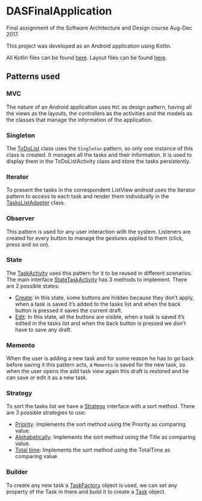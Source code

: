 # DASFinalApplication
Final assignment of the Software Architecture and Design course Aug-Dec 2017.

This project was developed as an Android application using Kotlin.

All Kotlin files can be found [here](https://github.com/juliannieb/DASFinalApplication/tree/master/app/src/main/java/com/example/juliannieb/dastodolistproject).
Layout files can be found [here](https://github.com/juliannieb/DASFinalApplication/tree/master/app/src/main/res/layout).

## Patterns used

### MVC
The nature of an Android application uses `MVC` as design pattern, having all the views as the layouts, the controllers as the activities and the models as the classes that manage the information of the application.

### Singleton
The [ToDoList](https://github.com/juliannieb/DASFinalApplication/blob/master/app/src/main/java/com/example/juliannieb/dastodolistproject/Classes/ToDoList.kt) class uses the `Singleton` pattern, so only one instance of this class is created. It manages all the tasks and their information. It is used to display them in the ToDoListActivity class and store the tasks persistently.

### Iterator
To present the tasks in the correspondent ListView android uses the Iterator pattern to access to each task and render them individually in the [TasksListAdapter](https://github.com/juliannieb/DASFinalApplication/blob/master/app/src/main/java/com/example/juliannieb/dastodolistproject/Adapters/TasksListAdapter.kt) class.

### Observer
This pattern is used for any user interaction with the system. Listeners are created for every button to manage the gestures applied to them (click, press and so on).

### State
The [TaskActivity](https://github.com/juliannieb/DASFinalApplication/blob/master/app/src/main/java/com/example/juliannieb/dastodolistproject/TaskActivity.kt) uses this pattern for it to be reused in different scenarios. The main interface [StateTaskActivity](https://github.com/juliannieb/DASFinalApplication/blob/master/app/src/main/java/com/example/juliannieb/dastodolistproject/Classes/StatesTaskActivity/StateTaskActivity.kt) has 3 methods to implement. There are 2 possible states:
* [Create](https://github.com/juliannieb/DASFinalApplication/blob/master/app/src/main/java/com/example/juliannieb/dastodolistproject/Classes/StatesTaskActivity/StateCreate.kt): In this state, some buttons are hidden because they don’t apply, when a task is saved it’s added to the tasks list and when the back button is pressed it saves the current draft.
* [Edit](https://github.com/juliannieb/DASFinalApplication/blob/master/app/src/main/java/com/example/juliannieb/dastodolistproject/Classes/StatesTaskActivity/StateEdit.kt): In this state, all the buttons are visible, when a task is saved it’s edited in the tasks list and when the back button is pressed we don’t have to save any draft.

### Memento
When the user is adding a new task and for some reason he has to go back before saving it this pattern acts, a `Memento` is saved for the new task, so when the user opens the add task view again this draft is restored and he can save or edit it as a new task.

### Strategy
To sort the tasks list we have a [Strategy](https://github.com/juliannieb/DASFinalApplication/blob/master/app/src/main/java/com/example/juliannieb/dastodolistproject/Classes/StrategiesToDoList/StrategyToDoList.kt) interface with a sort method. There are 3 possible strategies to use:
* [Priority](https://github.com/juliannieb/DASFinalApplication/blob/master/app/src/main/java/com/example/juliannieb/dastodolistproject/Classes/StrategiesToDoList/StrategyPriority.kt): Implements the sort method using the Priority as comparing value.
* [Alphabetically](https://github.com/juliannieb/DASFinalApplication/blob/master/app/src/main/java/com/example/juliannieb/dastodolistproject/Classes/StrategiesToDoList/StrategyAlphabetically.kt): Implements the sort method using the Title as comparing value.
* [Total time](https://github.com/juliannieb/DASFinalApplication/blob/master/app/src/main/java/com/example/juliannieb/dastodolistproject/Classes/StrategiesToDoList/StrategyTotalTime.kt): Implements the sort method using the TotalTime as comparing value.

### Builder
To create any new task a [TaskFactory](https://github.com/juliannieb/DASFinalApplication/blob/master/app/src/main/java/com/example/juliannieb/dastodolistproject/Classes/TaskFactory.kt) object is used, we can set any property of the Task in there and build it to create a [Task](https://github.com/juliannieb/DASFinalApplication/blob/master/app/src/main/java/com/example/juliannieb/dastodolistproject/Classes/Task.kt) object.

